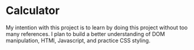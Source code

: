 # Calculator
My intention with this project is to learn by doing this project without too many references. I plan to build a better understanding of DOM manipulation, HTMl, Javascript, and practice CSS styling. 
